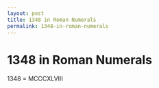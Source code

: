 ```yaml
---
layout: post
title: 1348 in Roman Numerals
permalink: 1348-in-roman-numerals
---
```


# 1348 in Roman Numerals

1348 = MCCCXLVIII
